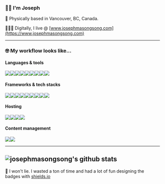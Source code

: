 ### 👋🏾 I'm Joseph

🦫 Physically based in Vancouver, BC, Canada.

👨🏾‍💻 Digitally, I live @ [www.josephmasongsong.com](https://www.josephmasongsong.com)

---

### 🤓 My workflow looks like...

#### Languages & tools

<img src="https://img.shields.io/badge/-JavaScript-000000?style=flat&logo=javascript&logoColor=F7DF1E"><img src="https://img.shields.io/badge/-HTML5-000000?style=flat&logo=html5&logoColor=E34F26"><img src="https://img.shields.io/badge/-CSS3-000000?style=flat&logo=css3&logoColor=1572B6"><img src = "https://img.shields.io/badge/-Tailwind-000000?style=flat&logo=tailwind%20css&logoColor=06B6D4"><img src="https://img.shields.io/badge/-VS Code-000000?style=flat&logo=visual%20studio%20code&logoColor=007ACC"><img src="https://img.shields.io/badge/-Git-000000?style=flat&logo=git&logoColor=F05032"><img src="https://img.shields.io/badge/-GitHub-000000?style=flat&logo=github&logoColor=ffffff"><img src="https://img.shields.io/badge/-Docker-000000?style=flat&logo=docker&logoColor=2496ED"><img src="https://img.shields.io/badge/-Webpack-000000?style=flat&logo=webpack&logoColor=8DD6F9">

#### Frameworks & tech stacks

<img src="https://img.shields.io/badge/-MongoDB-000000?style=flat&logo=mongodb&logoColor=47A248"><img src="https://img.shields.io/badge/-Express-000000?style=flat&logo=express&logoColor=white"><img src="https://img.shields.io/badge/-React-000000?style=flat&logo=react&logoColor=61DAFB"><img src="https://img.shields.io/badge/-Node.js-000000?style=flat&logo=Node.js&logoColor=339933"><img src="https://img.shields.io/badge/-Gatsby-000000?style=flat&logo=gatsby&logoColor=663399"><img src="https://img.shields.io/badge/-Next.js-000000?style=flat&logo=next.js&logoColor=FFFFFF"><img src="https://img.shields.io/badge/-GraphQL-000000?style=flat&logo=graphql&logoColor=E10098"><img src="https://img.shields.io/badge/-Redux-000000?style=flat&logo=redux&logoColor=764ABC"><img src="https://img.shields.io/badge/-PostgreSQL-000000?style=flat&logo=postgresql&logoColor=4169E1">

#### Hosting

<img src="https://img.shields.io/badge/-Vercel-000000?style=flat&logo=vercel&logoColor=FFFFFF"><img src="https://img.shields.io/badge/-Netlify-000000?style=flat&logo=netlify&logoColor=00C7B7"><img src="https://img.shields.io/badge/-Heroku-000000?style=flat&logo=heroku&logoColor=430098"><img src="https://img.shields.io/badge/-DigitalOcean-000000?style=flat&logo=digitalocean&logoColor=0080FF">

#### Content management

<img src="https://img.shields.io/badge/-Prismic-000000?style=flat&logo=prismic&logoColor=#5163BA"><img src="https://img.shields.io/badge/-Contentful-000000?style=flat&logo=contentful&logoColor=2478CC">

---

## ![josephmasongsong's github stats](https://github-readme-stats.vercel.app/api?username=josephmasongsong&show_icons=true&title_color=fff&icon_color=79ff97&text_color=9f9f9f&bg_color=151515)

🤘 I won't lie. I wasted a ton of time and had a lot of fun designing the badges with [shields.io](https://shields.io)
